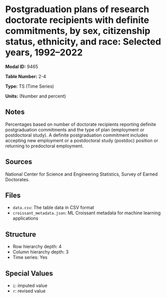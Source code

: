 # Postgraduation plans of research doctorate recipients with definite commitments, by sex, citizenship status, ethnicity, and race: Selected years, 1992&#8211;2022

**Modal ID:** 9465

**Table Number:** 2-4

**Type:** TS (Time Series)

**Units:** (Number and percent)

## Notes

Percentages based on number of doctorate recipients reporting definite postgraduation commitments and the type of plan (employment or postdoctoral study). A definite postgraduation commitment includes accepting new employment or a postdoctoral study (postdoc) position or returning to predoctoral employment.

## Sources

National Center for Science and Engineering Statistics, Survey of Earned Doctorates.

## Files

- `data.csv`: The table data in CSV format
- `croissant_metadata.json`: ML Croissant metadata for machine learning applications

## Structure

- Row hierarchy depth: 4
- Column hierarchy depth: 3
- Time series: Yes

## Special Values

- `i`: imputed value
- `r`: revised value
